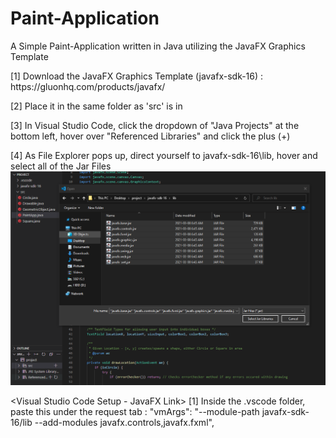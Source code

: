 # Paint-Application
A Simple Paint-Application written in Java utilizing the JavaFX Graphics Template

<JavaFX Setup>
[1] Download the JavaFX Graphics Template (javafx-sdk-16) : https://gluonhq.com/products/javafx/

[2] Place it in the same folder as 'src' is in

[3] In Visual Studio Code, click the dropdown of "Java Projects" at the bottom left, hover over "Referenced Libraries" and click the plus (+)

[4] As File Explorer pops up, direct yourself to javafx-sdk-16\lib, hover and select all of the Jar Files
![](images/image1.png)

<Visual Studio Code Setup - JavaFX Link>
[1] Inside the .vscode folder, paste this under the request tab : "vmArgs": "--module-path javafx-sdk-16/lib --add-modules javafx.controls,javafx.fxml",
